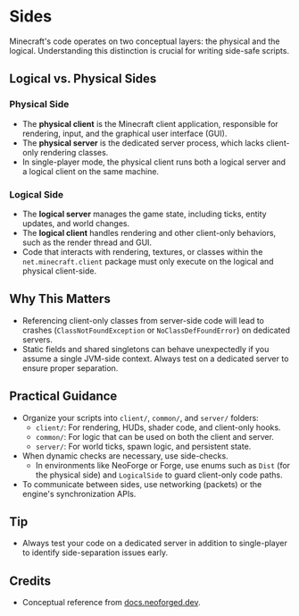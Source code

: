 # Sides

Minecraft's code operates on two conceptual layers: the physical and the logical. Understanding this distinction is crucial for writing side-safe scripts.

## Logical vs. Physical Sides

### Physical Side
- The **physical client** is the Minecraft client application, responsible for rendering, input, and the graphical user interface (GUI).
- The **physical server** is the dedicated server process, which lacks client-only rendering classes.
- In single-player mode, the physical client runs both a logical server and a logical client on the same machine.

### Logical Side
- The **logical server** manages the game state, including ticks, entity updates, and world changes.
- The **logical client** handles rendering and other client-only behaviors, such as the render thread and GUI.
- Code that interacts with rendering, textures, or classes within the `net.minecraft.client` package must only execute on the logical and physical client-side.

## Why This Matters

- Referencing client-only classes from server-side code will lead to crashes (`ClassNotFoundException` or `NoClassDefFoundError`) on dedicated servers.
- Static fields and shared singletons can behave unexpectedly if you assume a single JVM-side context. Always test on a dedicated server to ensure proper separation.

## Practical Guidance

- Organize your scripts into `client/`, `common/`, and `server/` folders:
    - `client/`: For rendering, HUDs, shader code, and client-only hooks.
    - `common/`: For logic that can be used on both the client and server.
    - `server/`: For world ticks, spawn logic, and persistent state.
- When dynamic checks are necessary, use side-checks.
    - In environments like NeoForge or Forge, use enums such as `Dist` (for the physical side) and `LogicalSide` to guard client-only code paths.
- To communicate between sides, use networking (packets) or the engine's synchronization APIs.

## Tip

- Always test your code on a dedicated server in addition to single-player to identify side-separation issues early.

## Credits

- Conceptual reference from [docs.neoforged.dev](https.docs.neoforged.dev).